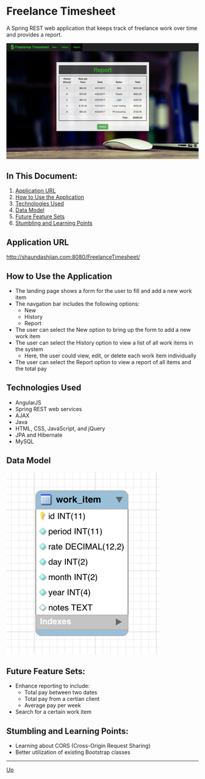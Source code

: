 # Freelance Timesheet
A Spring REST web application that keeps track of freelance work over time and provides a report.

![alt text](website.png "Freelance Timesheet")

## In This Document:
1. [Application URL](#application-url)
2. [How to Use the Application](#how-touse-the-application)
3. [Technologies Used](#technologies-used)
4. [Data Model](#data-model)
5. [Future Feature Sets](#future-feature-sets)
6. [Stumbling and Learning Points](#stumbling-and-learning-points)

## Application URL
http://shaundashjian.com:8080/FreelanceTimesheet/

## How to Use the Application
* The landing page shows a form for the user to fill and add a new work item
* The navgation bar includes the following options: 
  * New 
  * History
  * Report
* The user can select the New option to bring up the form to add a new work item
* The user can select the History option to view a list of all work items in the system
  * Here, the user could view, edit, or delete each work item individually
* The user can select the Report option to view a report of all items and the total pay 


## Technologies Used
  * AngularJS
  * Spring REST web services
  * AJAX
  * Java
  * HTML, CSS, JavaScript, and jQuery
  * JPA and Hibernate
  * MySQL

## Data Model
![alt text](data-model.png "Data Model")

## Future Feature Sets:
  * Enhance reporting to include:
    * Total pay between two dates
    * Total pay from a certian client
    * Average pay per week
  * Search for a certain work item
   
  
## Stumbling and Learning Points:
  * Learning about CORS (Cross-Origin Request Sharing)
  * Better utilization of existing Bootstrap classes
  <hr>

[Up](README.md)

